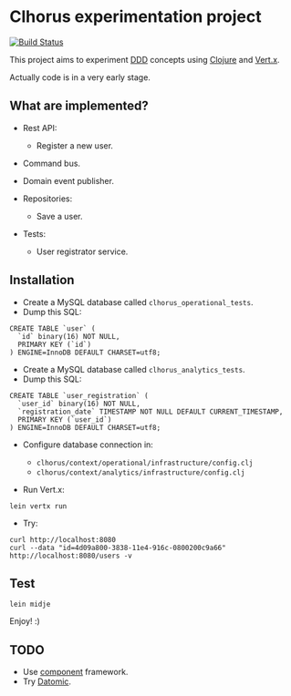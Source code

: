 # Clhorus experimentation project

[![Build Status](https://travis-ci.org/jordillonch/clhorus.svg?branch=master)](https://travis-ci.org/jordillonch/clhorus)

This project aims to experiment [DDD](http://en.wikipedia.org/wiki/Domain-driven_design) concepts using [Clojure](http://clojure.org) and [Vert.x](http://vertx.io).

Actually code is in a very early stage.


## What are implemented?

- Rest API:
    - Register a new user.

- Command bus.

- Domain event publisher.

- Repositories:
    - Save a user.

- Tests:
    - User registrator service.


## Installation

- Create a MySQL database called `clhorus_operational_tests`.
- Dump this SQL:

```
CREATE TABLE `user` (
  `id` binary(16) NOT NULL,
  PRIMARY KEY (`id`)
) ENGINE=InnoDB DEFAULT CHARSET=utf8;
```
- Create a MySQL database called `clhorus_analytics_tests`.
- Dump this SQL:

```
CREATE TABLE `user_registration` (
  `user_id` binary(16) NOT NULL,
  `registration_date` TIMESTAMP NOT NULL DEFAULT CURRENT_TIMESTAMP,
  PRIMARY KEY (`user_id`)
) ENGINE=InnoDB DEFAULT CHARSET=utf8;
```

- Configure database connection in:
    - `clhorus/context/operational/infrastructure/config.clj`
    - `clhorus/context/analytics/infrastructure/config.clj`

- Run Vert.x:

```
lein vertx run
```

- Try:

```
curl http://localhost:8080
curl --data "id=4d09a800-3838-11e4-916c-0800200c9a66" http://localhost:8080/users -v
```

## Test

```
lein midje
```

Enjoy! :)


## TODO

- Use [component](https://github.com/stuartsierra/component) framework.
- Try [Datomic](http://www.datomic.com).
